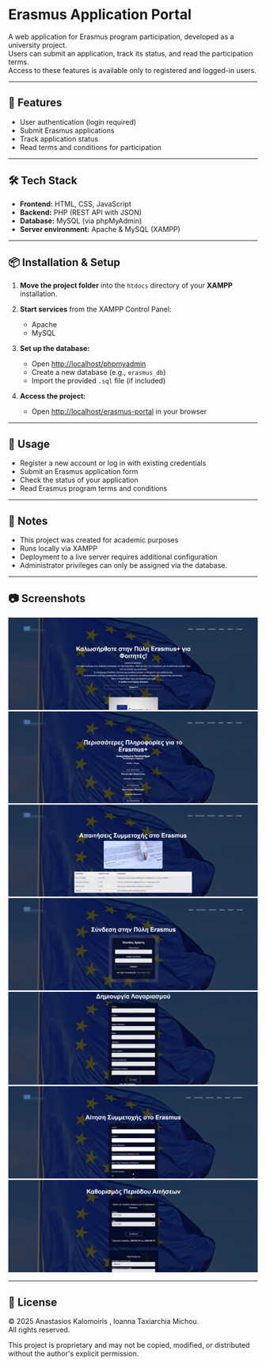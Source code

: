 # Erasmus Application Portal  

A web application for Erasmus program participation, developed as a university project.  
Users can submit an application, track its status, and read the participation terms.  
Access to these features is available only to registered and logged-in users.  

---

## 🚀 Features  
- User authentication (login required)  
- Submit Erasmus applications  
- Track application status  
- Read terms and conditions for participation  

---

## 🛠️ Tech Stack  
- **Frontend:** HTML, CSS, JavaScript  
- **Backend:** PHP (REST API with JSON)  
- **Database:** MySQL (via phpMyAdmin)  
- **Server environment:** Apache & MySQL (XAMPP)  

---

## 📦 Installation & Setup  

1. **Move the project folder** into the `htdocs` directory of your **XAMPP** installation.  

2. **Start services** from the XAMPP Control Panel:  
   - Apache  
   - MySQL  

3. **Set up the database:**  
   - Open [http://localhost/phpmyadmin](http://localhost/phpmyadmin)  
   - Create a new database (e.g., `erasmus_db`)  
   - Import the provided `.sql` file (if included)  

4. **Access the project:**  
   - Open [http://localhost/erasmus-portal](http://localhost/erasmus-portal) in your browser  

---

## 📖 Usage  

- Register a new account or log in with existing credentials  
- Submit an Erasmus application form  
- Check the status of your application  
- Read Erasmus program terms and conditions  

---

## 📌 Notes  

- This project was created for academic purposes  
- Runs locally via XAMPP  
- Deployment to a live server requires additional configuration
- Administrator privileges can only be assigned via the database.

---
## 📷 Screenshots

![Main Page](images/1.png)
![Info section](images/2.png)
![Requirements](images/3.png)
![Login](images/5.png)
![Sign Up](images/6.png)
![Application page](images/10.png)
![Application period set for admins](images/7.png)


---
  
## 📄 License

© 2025 Anastasios Kalomoiris , Ioanna Taxiarchia Michou.  
All rights reserved.  

This project is proprietary and may not be copied, modified, or distributed without the author's explicit permission.
